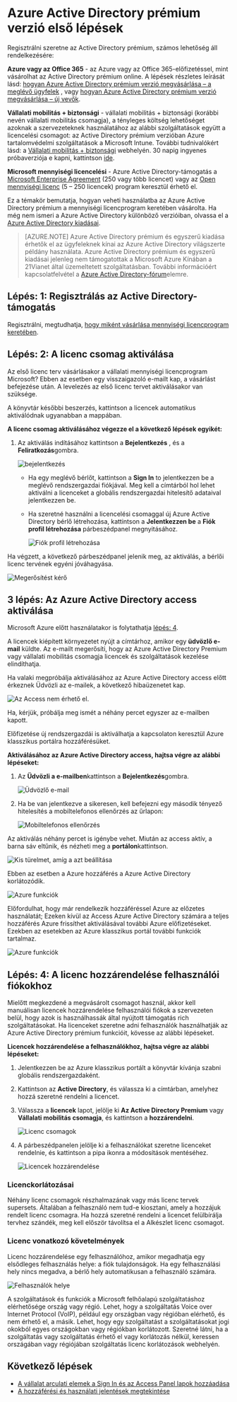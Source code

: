 <properties
    pageTitle="Azure Active Directory prémium verzió első lépések"
    description="Ez a témakör bemutatja, hogyan regisztrálni szeretne az Azure Active Directory prémium edition a mennyiségi licencelési webhelyen keresztül."
    services="active-directory"
    documentationCenter=""
    authors="markusvi"
    manager="femila" 
    editor=""/>

<tags
    ms.service="active-directory"
    ms.workload="infrastructure-services"
    ms.tgt_pltfrm="na"
    ms.devlang="na"
    ms.topic="get-started-article"
    ms.date="08/16/2016"
    ms.author="markvi"/>

# <a name="getting-started-with-azure-active-directory-premium"></a>Azure Active Directory prémium verzió első lépések


Regisztrálni szeretne az Active Directory prémium, számos lehetőség áll rendelkezésére: 

**Azure vagy az Office 365** - az Azure vagy az Office 365-előfizetéssel, mint vásárolhat az Active Directory prémium online. A lépések részletes leírását lásd: [hogyan Azure Active Directory prémium verzió megvásárlása – a meglévő ügyfelek](https://channel9.msdn.com/Series/Azure-Active-Directory-Videos-Demos/How-to-Purchase-Azure-Active-Directory-Premium-Existing-Customer) , vagy [hogyan Azure Active Directory prémium verzió megvásárlása – új vevők](https://channel9.msdn.com/Series/Azure-Active-Directory-Videos-Demos/How-to-Purchase-Azure-Active-Directory-Premium-New-Customers).  

**Vállalati mobilitás + biztonsági** - vállalati mobilitás + biztonsági (korábbi nevén vállalati mobilitás csomagja), a tényleges költség lehetőséget azoknak a szervezeteknek használatához az alábbi szolgáltatások együtt a licencelési csomagot: az Active Directory prémium verzióban Azure tartalomvédelmi szolgáltatások a Microsoft Intune. További tudnivalókért lásd: a [Vállalati mobilitás + biztonsági](https://www.microsoft.com/en-us/server-cloud/enterprise-mobility/overview.aspx) webhelyén. 30 napig ingyenes próbaverziója e kapni, kattintson [ide](https://portal.office.com/Signup/Signup.aspx?OfferId=2E63A04D-BE0B-4A0F-A8CF-407C1C299221&dl=EMS&ali=1#0).


**Microsoft mennyiségi licencelési** - Azure Active Directory-támogatás a [Microsoft Enterprise Agreement](https://www.microsoft.com/en-us/licensing/licensing-programs/enterprise.aspx) (250 vagy több licencet) vagy az [Open mennyiségi licenc](https://www.microsoft.com/en-us/licensing/licensing-programs/open-license.aspx) (5 – 250 licencek) program keresztül érhető el.


Ez a témakör bemutatja, hogyan veheti használatba az Azure Active Directory prémium a mennyiségi licencprogram keretében vásárolta. Ha még nem ismeri a Azure Active Directory különböző verzióiban, olvassa el a [Azure Active Directory kiadásai](active-directory-editions.md).  

> [AZURE.NOTE]
Azure Active Directory prémium és egyszerű kiadása érhetők el az ügyfeleknek kínai az Azure Active Directory világszerte példány használata. Azure Active Directory prémium és egyszerű kiadásai jelenleg nem támogatottak a Microsoft Azure Kínában a 21Vianet által üzemeltetett szolgáltatásban. További információért kapcsolatfelvétel a [Azure Active Directory-fórum](https://feedback.azure.com/forums/169401-azure-active-directory/)elemre.




## <a name="step-1-sign-up-for-active-directory-premium"></a>Lépés: 1: Regisztrálás az Active Directory-támogatás

Regisztrálni, megtudhatja, [hogy miként vásárlása mennyiségi licencprogram keretében](http://www.microsoft.com/en-us/licensing/how-to-buy/how-to-buy.aspx).



## <a name="step-2-activate-your-license-plan"></a>Lépés: 2: A licenc csomag aktiválása

Az első licenc terv vásárlásakor a vállalati mennyiségi licencprogram Microsoft?
Ebben az esetben egy visszaigazoló e-mailt kap, a vásárlást befejezése után.
A levelezés az első licenc tervet aktiválásakor van szüksége.

A könyvtár későbbi beszerzés, kattintson a licencek automatikus aktiválódnak ugyanabban a mappában.



**A licenc csomag aktiválásához végezze el a következő lépések egyikét:**


1. Az aktiválás indításához kattintson a **Bejelentkezés** , és a **Feliratkozás**gombra.

    ![bejelentkezés][1]



    - Ha egy meglévő bérlőt, kattintson a **Sign In** to jelentkezzen be a meglévő rendszergazdai fiókjával. Meg kell a címtárból hol lehet aktiválni a licenceket a globális rendszergazdai hitelesítő adataival jelentkezzen be.

    - Ha szeretné használni a licencelési csomaggal új Azure Active Directory bérlő létrehozása, kattintson a **Jelentkezzen be** a **Fiók profil létrehozása** párbeszédpanel megnyitásához.

        ![Fiók profil létrehozása][2]

Ha végzett, a következő párbeszédpanel jelenik meg, az aktiválás, a bérlői licenc tervének egyéni jóváhagyása.

![Megerősítést kérő][3]

## <a name="step-3-activate-your-azure-active-directory-access"></a>3 lépés: Az Azure Active Directory access aktiválása

Microsoft Azure előtt használatakor is folytathatja [lépés: 4](#step-4-assign-license-to-user-accounts). 

A licencek kiépített környezetet nyújt a címtárhoz, amikor egy **üdvözlő e-mail** küldte. Az e-mailt megerősíti, hogy az Azure Active Directory Premium vagy vállalati mobilitás csomagja licencek és szolgáltatások kezelése elindíthatja. 

Ha valaki megpróbálja aktiválásához az Azure Active Directory access előtt érkeznek Üdvözli az e-mailek, a következő hibaüzenetet kap. 

![Az Access nem érhető el.][9]

Ha, kérjük, próbálja meg ismét a néhány percet egyszer az e-mailben kapott.

Előfizetése új rendszergazdái is aktiválhatja a kapcsolaton keresztül Azure klasszikus portálra hozzáférésüket.






**Aktiválásához az Azure Active Directory access, hajtsa végre az alábbi lépéseket:**

1. Az **Üdvözli a e-mailben**kattintson a **Bejelentkezés**gombra. 
    
    ![Üdvözlő e-mail][4]

2. Ha be van jelentkezve a sikeresen, kell befejezni egy második tényező hitelesítés a mobiltelefonos ellenőrzés az űrlapon:

    ![Mobiltelefonos ellenőrzés][5]

Az aktiválás néhány percet is igénybe vehet. Miután az access aktív, a barna sáv eltűnik, és nézheti meg a **portálon**kattintson.

![Kis türelmet, amíg a azt beállítása][6]

Ebben az esetben a Azure hozzáférés a Azure Active Directory korlátozódik.

![Azure funkciók][7]

Előfordulhat, hogy már rendelkezik hozzáféréssel Azure az előzetes használatát; Ezeken kívül az Access Azure Active Directory számára a teljes hozzáférés Azure frissíthet aktiválásával további Azure előfizetéseket. Ezekben az esetekben az Azure klasszikus portál további funkciók tartalmaz.

![Azure funkciók][8]



## <a name="step-4-assign-license-to-user-accounts"></a>Lépés: 4: A licenc hozzárendelése felhasználói fiókokhoz

Mielőtt megkezdené a megvásárolt csomagot használ, akkor kell manuálisan licencek hozzárendelése felhasználói fiókok a szervezeten belül, hogy azok is használhassák által nyújtott támogatás rich szolgáltatásokat. Ha licenceket szeretne adni felhasználók használhatják az Azure Active Directory prémium funkcióit, kövesse az alábbi lépéseket.

**Licencek hozzárendelése a felhasználókhoz, hajtsa végre az alábbi lépéseket:**

1. Jelentkezzen be az Azure klasszikus portált a könyvtár kívánja szabni globális rendszergazdaként.
2. Kattintson az **Active Directory**, és válassza ki a címtárban, amelyhez hozzá szeretné rendelni a licencet.
3. Válassza a **licencek** lapot, jelölje ki **Az Active Directory Premium** vagy **Vállalati mobilitás csomagja**, és kattintson a **hozzárendelni**.

    ![Licenc csomagok][10]

4. A párbeszédpanelen jelölje ki a felhasználókat szeretne licenceket rendelnie, és kattintson a pipa ikonra a módosítások mentéséhez.

    ![Licencek hozzárendelése][11]

### <a name="license-restrictions"></a>Licenckorlátozásai

Néhány licenc csomagok részhalmazának vagy más licenc tervek supersets. Általában a felhasználó nem tud-e kiosztani, amely a hozzájuk rendelt licenc csomagra. Ha hozzá szeretné rendelni a licencet felülbírálja tervhez szándék, meg kell először távolítsa el a Alkészlet licenc csomagot.

### <a name="license-requirements"></a>Licenc vonatkozó követelmények

Licenc hozzárendelése egy felhasználóhoz, amikor megadhatja egy elsődleges felhasználás helye: a fiók tulajdonságok. Ha egy felhasználási hely nincs megadva, a bérlő hely automatikusan a felhasználó számára.

![Felhasználók helye][12]

A szolgáltatások és funkciók a Microsoft felhőalapú szolgáltatáshoz elérhetősége ország vagy régió. Lehet, hogy a szolgáltatás Voice over Internet Protocol (VoIP), például egy országban vagy régióban elérhető, és nem érhető el, a másik. Lehet, hogy egy szolgáltatást a szolgáltatásokat jogi okokból egyes országokban vagy régiókban korlátozott. Szeretné látni, ha a szolgáltatás vagy szolgáltatás érhető el vagy korlátozás nélkül, keressen országában vagy régiójában szolgáltatás licenc korlátozások webhelyén.

## <a name="whats-next"></a>Következő lépések

- [A vállalat arculati elemek a Sign In és az Access Panel lapok hozzáadása](active-directory-add-company-branding.md)
- [A hozzáférési és használati jelentések megtekintése](active-directory-view-access-usage-reports.md)

<!--Image references-->
[1]: ./media/active-directory-get-started-premium/MOLSEmail.png
[2]: ./media/active-directory-get-started-premium/MOLSAccountProfile.png
[3]: ./media/active-directory-get-started-premium/MOLSThankYou.png
[4]: ./media/active-directory-get-started-premium/AADEmail.png
[5]: ./media/active-directory-get-started-premium/SignUppage.png
[6]: ./media/active-directory-get-started-premium/Subscriptionspage.png
[7]: ./media/active-directory-get-started-premium/Premiuminportal.png
[8]: ./media/active-directory-get-started-premium/Premiuminportal_large.png
[9]: ./media/active-directory-get-started-premium/Signuppage_oops.png
[10]: ./media/active-directory-get-started-premium/contosolicenseplan.png
[11]: ./media/active-directory-get-started-premium/Assignlicensespicker.png
[12]: ./media/active-directory-get-started-premium/Usagelocation.png
